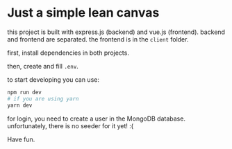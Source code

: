 # Just a simple lean canvas

this project is built with express.js (backend) and vue.js (frontend). backend and frontend are separated. the frontend is in the `client` folder.

first, install dependencies in both projects.

then, create and fill `.env`.

to start developing you can use:
```bash
npm run dev
# if you are using yarn
yarn dev
```

for login, you need to create a user in the MongoDB database. unfortunately, there is no seeder for it yet! :(

Have fun.